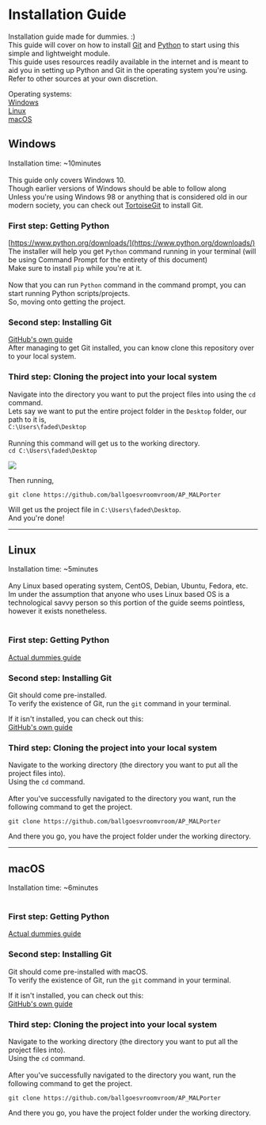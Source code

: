 # Installation Guide

Installation guide made for dummies. :)<br />
This guide will cover on how to install [Git](https://git-scm.com/) and [Python](https://www.python.org/) to start using this simple and lightweight module.<br />
This guide uses resources readily available in the internet and is meant to aid you in setting up Python and Git in the operating system you're using.<br />
Refer to other sources at your own discretion.<br />

Operating systems:<br />
[Windows](https://github.com/ballgoesvroomvroom/AP_MALPorter/tree/main/installation_guide#windows)<br />
[Linux](https://github.com/ballgoesvroomvroom/AP_MALPorter/tree/main/installation_guide#linx)<br />
[macOS](https://github.com/ballgoesvroomvroom/AP_MALPorter/tree/main/installation_guide#macos)

## Windows
Installation time: ~10minutes<br />
<br />
This guide only covers Windows 10.<br />
Though earlier versions of Windows should be able to follow along<br />
Unless you're using Windows 98 or anything that is considered old in our modern society, you can check out [TortoiseGit](https://tortoisegit.org/docs/tortoisegit/tgit-intro-install.html) to install Git.
<br />
### First step: Getting Python
[https://www.python.org/downloads/](https://www.python.org/downloads/)<br />
The installer will help you get `Python` command running in your terminal (will be using Command Prompt for the entirety of this document)<br />
Make sure to install `pip` while you're at it.<br />
<br />
Now that you can run `Python` command in the command prompt, you can start running Python scripts/projects.<br />
So, moving onto getting the project.

### Second step: Installing Git
[GitHub's own guide](https://github.com/git-guides/install-git#install-git-on-windows)<br />
After managing to get Git installed, you can know clone this repository over to your local system.<br />

### Third step: Cloning the project into your local system
Navigate into the directory you want to put the project files into using the `cd` command.<br />
Lets say we want to put the entire project folder in the `Desktop` folder, our path to it is,<br />
`C:\Users\faded\Desktop`<br /><br />
Running this command will get us to the working directory.<br />
`cd C:\Users\faded\Desktop`<br />

![](https://github.com/ballgoesvroomvroom/AP_MALPorter/tree/main/installation_guide/static/win_cd_cmd.png)

Then running,<br />
```git
git clone https://github.com/ballgoesvroomvroom/AP_MALPorter
```
Will get us the project file in `C:\Users\faded\Desktop`.<br />
And you're done!

---
## Linux
Installation time: ~5minutes<br />
<br />
Any Linux based operating system, CentOS, Debian, Ubuntu, Fedora, etc.<br />
Im under the assumption that anyone who uses Linux based OS is a technological savvy person so this portion of the guide seems pointless, however it exists nonetheless.<br />
<br />
### First step: Getting Python
[Actual dummies guide](https://www.dummies.com/programming/python/how-to-install-python-on-a-linux-system/)

### Second step: Installing Git
Git should come pre-installed.<br />
To verify the existence of Git, run the `git` command in your terminal.<br />

If it isn't installed, you can check out this:<br />
[GitHub's own guide](https://github.com/git-guides/install-git#install-git-on-linux)

### Third step: Cloning the project into your local system
Navigate to the working directory (the directory you want to put all the project files into).<br />
Using the `cd` command.<br />
<br />
After you've successfully navigated to the directory you want, run the following command to get the project.<br />
```git
git clone https://github.com/ballgoesvroomvroom/AP_MALPorter
```
And there you go, you have the project folder under the working directory.

---
## macOS
Installation time: ~6minutes<br />
<br />
### First step: Getting Python
[Actual dummies guide](https://www.dummies.com/programming/python/how-to-install-python-on-a-mac/)

### Second step: Installing Git
Git should come pre-installed with macOS.<br />
To verify the existence of Git, run the `git` command in your terminal.<br />

If it isn't installed, you can check out this:<br />
[GitHub's own guide](https://github.com/git-guides/install-git#install-git-on-mac)

### Third step: Cloning the project into your local system
Navigate to the working directory (the directory you want to put all the project files into).<br />
Using the `cd` command.<br />
<br />
After you've successfully navigated to the directory you want, run the following command to get the project.<br />
```git
git clone https://github.com/ballgoesvroomvroom/AP_MALPorter
```
And there you go, you have the project folder under the working directory.